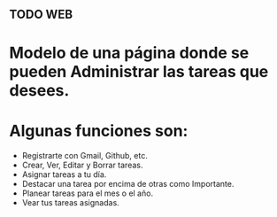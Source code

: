 ## TODO WEB

# Modelo de una página donde se pueden Administrar las tareas que desees.

# Algunas funciones son:
- Registrarte con Gmail, Github, etc.
- Crear, Ver, Editar y Borrar tareas.
- Asignar tareas a tu día.
- Destacar una tarea por encima de otras como Importante.
- Planear tareas para el mes o el año.
- Vear tus tareas asignadas.

<!-- Cosas necesarias:
          Titulo:
          Fecha:
          Nota:
          Tipo: Nota (Texto no tan extenso)/Items (Texto extenso que requiere más espacio)
          Id_Usuario:
          Completada:
          Clase_especial: Importante/Asignado_a_mi

          Solo 2 Clase especiales ya que;
          En Planeado se mostrarán todas las tareas;
          En Mi día se mostraran todas las tareas del día;
          En Tareas se mostrarán Todas las tareas y también las completadas;
          
          En Importante se mostrarán las tareas destacadas;
          En Asignado a mí se mostrarán las tareas asignadas al usuario;
-->